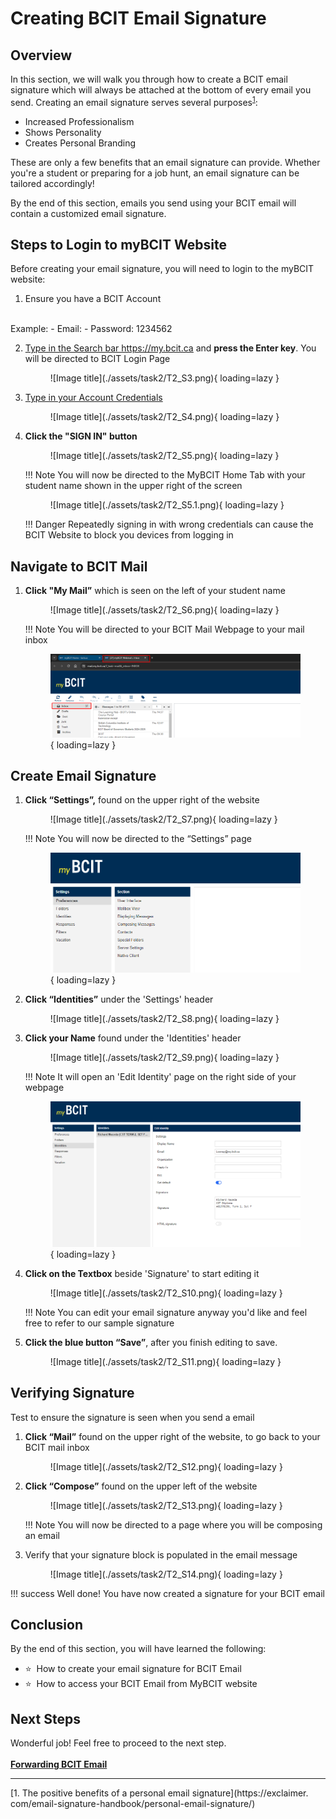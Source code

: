 # Creating BCIT Email Signature


## Overview

In this section, we will walk you through how to create a BCIT email signature which will always be attached at 
the bottom of every email you send. Creating an email signature serves several purposes<sup>[1](#fn1)</sup>:

- Increased Professionalism
- Shows Personality
- Creates Personal Branding

These are only a few benefits that an email signature can provide. Whether you're a student or preparing for a job 
hunt, an email signature can be tailored accordingly!

By the end of this section, emails you send using your BCIT email will contain a customized email signature.

## Steps to Login to myBCIT Website
Before creating your email signature, you will need to login to the myBCIT website:

1. Ensure you have a BCIT Account 
<br>
    Example:
       - Email: <Looney@my.bcit.ca>
       - Password: 1234562

2. <u>Type in the Search bar <https://my.bcit.ca></u> and **press the Enter key**. You will be directed to BCIT 
   Login Page

    <figure markdown = "span"> ![Image title](./assets/task2/T2_S3.png){ loading=lazy } </figure>

3. <u>Type in your Account Credentials</u>
    <!-- Email: <rmaceda1@mybcit.ca>
    Password: 123456789 
    // Maybe we can remove this -->

    <figure markdown = "span"> ![Image title](./assets/task2/T2_S4.png){ loading=lazy } </figure>

4. **Click the "SIGN IN" button**

    <figure markdown = "span"> ![Image title](./assets/task2/T2_S5.png){ loading=lazy } </figure>

    !!! Note
        You will now be directed to the MyBCIT Home Tab with your student name shown in the upper right of the screen

    <figure markdown = "span"> ![Image title](./assets/task2/T2_S5.1.png){ loading=lazy } </figure>

    !!! Danger
        Repeatedly signing in with wrong credentials can cause the BCIT Website to block you devices from logging in

## Navigate to BCIT Mail
1. **Click "My Mail”** which is seen on the left of your student name

    <figure markdown = "span"> ![Image title](./assets/task2/T2_S6.png){ loading=lazy } </figure>

    !!! Note
        You will be directed to your BCIT Mail Webpage to your mail inbox
        <figure markdown = "span"> ![Image title](./assets/task2/T2_S6.1.png){ loading=lazy } </figure>



## Create Email Signature

1. **Click “Settings”,** found on the upper right of the website

    <figure markdown = "span"> ![Image title](./assets/task2/T2_S7.png){ loading=lazy } </figure>

    !!! Note
        You will now be directed to the “Settings” page
        <figure markdown = "span"> ![Image title](./assets/task2/T2_S7.1.png){ loading=lazy } </figure>


2. **Click “Identities”** under the 'Settings' header

    <figure markdown = "span"> ![Image title](./assets/task2/T2_S8.png){ loading=lazy } </figure>

3. **Click your Name** found under the 'Identities' header

    <figure markdown = "span"> ![Image title](./assets/task2/T2_S9.png){ loading=lazy } </figure>

    !!! Note
        It will open an 'Edit Identity' page on the right side of your webpage
        <figure markdown = "span"> ![Image title](./assets/task2/T2_S9.1.png){ loading=lazy } </figure>



4. **Click on the Textbox** beside 'Signature' to start editing it

    <figure markdown = "span"> ![Image title](./assets/task2/T2_S10.png){ loading=lazy } </figure>

    !!! Note
        You can edit your email signature anyway you'd like and feel free to refer to our sample signature

5. **Click the blue button “Save”**, after you finish editing to save.

    <figure markdown = "span"> ![Image title](./assets/task2/T2_S11.png){ loading=lazy } </figure>

<!-- !!! Note
    Do not leave the page if you want to follow the test below if you done it right. WE MIGHT want to remove this-->

## Verifying Signature

Test to ensure the signature is seen when you send a email

1. **Click “Mail”** found on the upper right of the website, to go back to your BCIT mail inbox

    <figure markdown = "span"> ![Image title](./assets/task2/T2_S12.png){ loading=lazy } </figure>

2. **Click “Compose”** found on the upper left of the website

    <figure markdown = "span"> ![Image title](./assets/task2/T2_S13.png){ loading=lazy } </figure>

    !!! Note
        You will now be directed to a page where you will be composing an email

3. Verify that your signature block is populated in the email message

    <figure markdown = "span"> ![Image title](./assets/task2/T2_S14.png){ loading=lazy }  </figure>

!!! success
    Well done! You have now created a signature for your BCIT email

## Conclusion

By the end of this section, you will have learned the following:
<ul>
    <li id="staremoji"> ⭐&nbsp How to create your email signature for BCIT Email</li>
    <li id="staremoji"> ⭐&nbsp How to access your BCIT Email from MyBCIT website</li>
</ul>

## Next Steps
Wonderful job! Feel free to proceed to the next step.
<br>
<br>
[**Forwarding BCIT Email**](task3.md)

***
<a id="fn1">[1. The positive benefits of a personal email signature](https://exclaimer.
com/email-signature-handbook/personal-email-signature/)</a>
